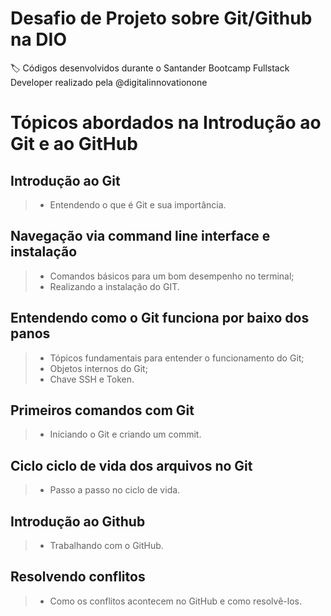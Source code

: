 # Desafio de Projeto sobre Git/Github na DIO
:label: Códigos desenvolvidos durante o Santander Bootcamp Fullstack Developer realizado pela @digitalinnovationone

# Tópicos abordados na Introdução ao Git e ao GitHub
## Introdução ao Git
> - Entendendo o que é Git e sua importância.
## Navegação via command line interface e instalação
> - Comandos básicos para um bom desempenho no terminal;
> - Realizando a instalação do GIT.
## Entendendo como o Git funciona por baixo dos panos
> - Tópicos fundamentais para entender o funcionamento do Git;
> - Objetos internos do Git;
> - Chave SSH e Token.
## Primeiros comandos com Git
> - Iniciando o Git e criando um commit.
## Ciclo ciclo de vida dos arquivos no Git
> - Passo a passo no ciclo de vida.
## Introdução ao Github
> - Trabalhando com o GitHub.
## Resolvendo conflitos
> - Como os conflitos acontecem no GitHub e como resolvê-los.
#
